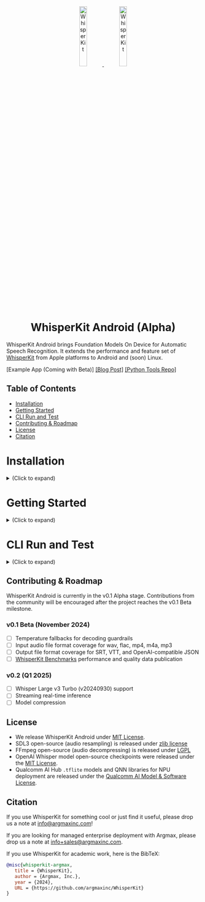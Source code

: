<div align="center">

<a href="https://github.com/argmaxinc/WhisperKit#gh-light-mode-only">
  <img src="https://github.com/user-attachments/assets/f0699c07-c29f-45b6-a9c6-f6d491b8f791" alt="WhisperKit" width="20%" />
</a>

<a href="https://github.com/argmaxinc/WhisperKit#gh-dark-mode-only">
  <img src="https://github.com/user-attachments/assets/1be5e31c-de42-40ab-9b85-790cb911ed47" alt="WhisperKit" width="20%" />
</a>

# WhisperKit Android (Alpha)
</div>

WhisperKit Android brings Foundation Models On Device for Automatic Speech Recognition. It extends the performance and feature set of [WhisperKit](https://github.com/argmaxinc/WhisperKit) from Apple platforms to Android and (soon) Linux.

[Example App (Coming with Beta)] [[Blog Post]](https://takeargmax.com/blog/android) [[Python Tools Repo]](https://github.com/argmaxinc/whisperkittools)


## Table of Contents
- [Installation](#installation)
- [Getting Started](#getting-started)
- [CLI Run and Test](#cli-run-and-test)
- [Contributing \& Roadmap](#contributing--roadmap)
- [License](#license)
- [Citation](#citation)

# Installation

<details>
  <summary> (Click to expand) </summary>

The following setup was tested on macOS 15.1.

1. Ensure you have the required build tools using:
```
make setup
```

2. Download Whisper models (<1.5GB) and auxiliary files
```
make download-models
```

3. Build development environment in Docker with all development tools (~12GB):
```
make env
```

The first time running `make env` command will take several minutes.

After Docker image builds, the next time running make env will execute inside the Docker container right away.

You can use the following to rebuild the Docker image, if needed:
```
make rebuild-env
```

</details>

# Getting Started

<details>
  <summary> (Click to expand) </summary>

ArgmaX Inference Engine (`AXIE`) orchestration for TFLite is provided as the `whisperax_cli` CLI.

1. Execute into the Docker build environment:
```
make env
```

2. Inside the Docker environment, build the `whisperax_cli` CLI using (for Android and Linux):
```
make build [linux]
```

3. Back on the host machine (outside Docker shell), push dependencies to the Android device:
```
make adb-push
```
You can reuse this target to push the `whisperax_cli` if you rebuild it. Note that this is not necessary for Linux build.

If you want to include audio files, place them in the `/path/to/WhisperKitAndroid/inputs` folder and they will be copied to `/sdcard/argmax/tflite/inputs/`.

4. Clean:
```
make clean [all]
```
With `all` option, it will conduct deep clean including open source components.

</details>

# CLI Run and Test

<details>
  <summary> (Click to expand) </summary>

1. Run test on with a sample audio. For Android:
```
make test
```
For linux:
```
make env
make test linux
```

2. Manually run `whisperax_cli`:
```
Usage: whisperax_cli <audio input> <tiny | base | small>
```
For Android, log in via adb shell:
```
adb shell
cd /sdcard/argmax/tflite
export PATH=/data/local/tmp/bin:$PATH
export LD_LIBRARY_PATH=/data/local/tmp/lib
whisperax_cli ./inputs/jfk_441khz.m4a base
```

3. Sample execution output:
```
Argmax, Inc.

Audio Codec: aac
tflite_init input: {"cache":"/data/local/tmp/cache","ch":1,"debug":false,"dur":11052,"fmt":1,"freq":44100,"lib":"/data/local/tmp/lib","root_path":"/storage/emulated/0/argmax/tflite","size":"tiny"}
SoC: 	QCM5430 -> TFLite GPU
root dir:	/storage/emulated/0/argmax/tflite
lib dir:	/data/local/tmp/lib
cache dir:	/data/local/tmp/cache
Stream: freq - 44100, channels - 1, format - 32784, target_buf size - 1440000
postproc vocab size: 51864
tflite_init done..

Final Text:   And so my fellow American asked not what your country can do for you   ask what you can do for your country.
Deleted interpreter & delegate for post_proc
Deleted interpreter & delegate for whisper_decoder
Deleted interpreter & delegate for whisper_encoder
Deleted interpreter & delegate for mel_spectrogram
Deleted interpreter & delegate for audio_input
tflite_close done..

Model latencies:
  Audio Input: 1 inferences,	 median:2.12 ms
  Melspectro: 1 inferences,	 median:74.50 ms
  Encoder: 1 inferences,	 median:1197.14 ms
  Decoder: 28 inferences,	 median:41.62 ms
  Postproc: 28 inferences,	 median:1.23 ms
=========================
Total Duration:	 3262.000 ms
```
</details>

## Contributing & Roadmap

WhisperKit Android is currently in the v0.1 Alpha stage. Contributions from the community will be encouraged after the project reaches the v0.1 Beta milestone.

### v0.1 Beta (November 2024)
- [ ] Temperature fallbacks for decoding guardrails
- [ ] Input audio file format coverage for wav, flac, mp4, m4a, mp3
- [ ] Output file format coverage for SRT, VTT, and OpenAI-compatible JSON
- [ ] [WhisperKit Benchmarks](https://huggingface.co/spaces/argmaxinc/whisperkit-evals) performance and quality data publication

### v0.2 (Q1 2025)
- [ ] Whisper Large v3 Turbo (v20240930) support
- [ ] Streaming real-time inference
- [ ] Model compression

## License
- We release WhisperKit Android under [MIT License](LICENSE).
- SDL3 open-source (audio resampling) is released under [zlib license](https://github.com/libsdl-org/SDL/blob/main/LICENSE.txt)
- FFmpeg open-source (audio decompressing) is released under [LGPL](https://github.com/FFmpeg/FFmpeg/blob/master/LICENSE.md)
- OpenAI Whisper model open-source checkpoints were released under the [MIT License](https://github.com/openai/whisper/blob/main/LICENSE).
- Qualcomm AI Hub `.tflite` models and QNN libraries for NPU deployment are released under the [Qualcomm AI Model & Software License](https://qaihub-public-assets.s3.us-west-2.amazonaws.com/qai-hub-models/Qualcomm+AI+Hub+Proprietary+License.pdf).

## Citation
If you use WhisperKit for something cool or just find it useful, please drop us a note at [info@argmaxinc.com](mailto:info@argmaxinc.com)!

If you are looking for managed enterprise deployment with Argmax, please drop us a note at [info+sales@argmaxinc.com](mailto:info+sales@argmaxinc.com).

If you use WhisperKit for academic work, here is the BibTeX:

```bibtex
@misc{whisperkit-argmax,
   title = {WhisperKit},
   author = {Argmax, Inc.},
   year = {2024},
   URL = {https://github.com/argmaxinc/WhisperKit}
}
```